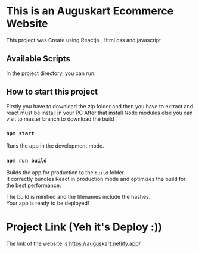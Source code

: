 # This is an Auguskart Ecommerce Website

This project was Create using Reactjs , Html css and javascript

## Available Scripts

In the project directory, you can run:

## How to start this project

Firstly you have to download the zip folder and then you have to extract and react must be install in your PC
After that install Node modules else you can visit to master branch to download the build 

### `npm start`

Runs the app in the development mode.

### `npm run build`

Builds the app for production to the `build` folder.\
It correctly bundles React in production mode and optimizes the build for the best performance.

The build is minified and the filenames include the hashes.\
Your app is ready to be deployed!

# Project Link (Yeh it's Deploy :))
The link of the website is https://auguskart.netlify.app/

